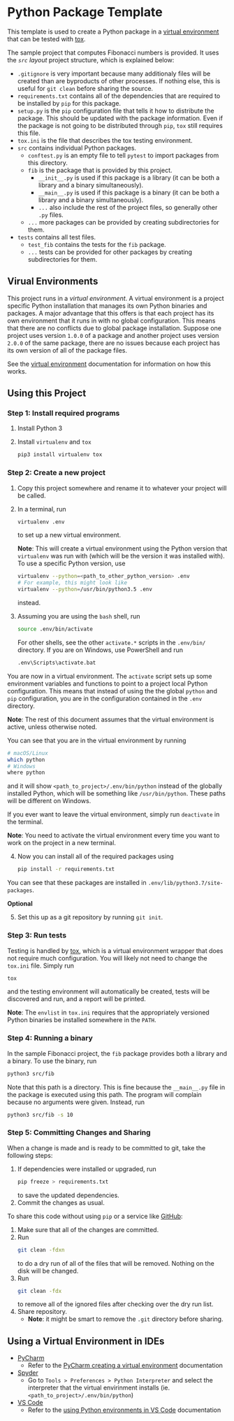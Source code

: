 # Python Package Template

This template is used to create a Python package in a [virtual environment]
that can be tested with [tox].

The sample project that computes Fibonacci numbers is provided. It uses the
_`src` layout_ project structure, which is explained below:

- `.gitignore` is very important because many additionaly files will be created
  than are byproducts of other processes. If nothing else, this is useful for
  `git clean` before sharing the source.
- `requirements.txt` contains all of the dependencies that are required to be
  installed by `pip` for this package.
- `setup.py` is the `pip` configuration file that tells it how to distribute
  the package. This should be updated with the package information. Even if the
  package is not going to be distributed through `pip`, `tox` still requires
  this file.
- `tox.ini` is the file that describes the tox testing environment.
- `src` contains individual Python packages.
  - `conftest.py` is an empty file to tell `pytest` to import packages from
    this directory.
  - `fib` is the package that is provided by this project.
    - `__init__.py` is used if this package is a library (it can be both a
      library and a binary simultaneously).
    - `__main__.py` is used if this package is a binary (it can be both a
      library and a binary simultaneously).
    - `...` also include the rest of the project files, so generally other
      `.py` files.
  - `...` more packages can be provided by creating subdirectories for them.
- `tests` contains all test files.
  - `test_fib` contains the tests for the `fib` package.
  - `...` tests can be provided for other packages by creating subdirectories
    for them.

## Virual Environments

This project runs in a _virtual environment_. A virtual environment is a
project specific Python installation that manages its own Python binaries and
packages. A major advantage that this offers is that each project has its own
environment that it runs in with no global configuration. This means that there
are no conflicts due to global package installation. Suppose one project uses
version `1.0.0` of a package and another project uses version `2.0.0` of
the same package, there are no issues because each project has its own version
of all of the package files.

See the [virtual environment] documentation for information on how this works.

## Using this Project

### Step 1: Install required programs

1.  Install Python 3
2.  Install `virtualenv` and `tox`

    ```sh
    pip3 install virtualenv tox
    ```

### Step 2: Create a new project

1.  Copy this project somewhere and rename it to whatever your project will be
    called.
2.  In a terminal, run

    ```sh
    virtualenv .env
    ```

    to set up a new virtual environment.

    **Note**: This will create a virtual environment using the Python version
    that `virtualenv` was run with (which will be the version it was installed
    with). To use a specific Python version, use

    ```sh
    virtualenv --python=<path_to_other_python_version> .env
    # For example, this might look like
    virtualenv --python=/usr/bin/python3.5 .env
    ```

    instead.
3.  Assuming you are using the `bash` shell, run

    ```sh
    source .env/bin/activate
    ```

    For other shells, see the other `activate.*` scripts in the `.env/bin/`
    directory. If you are on Windows, use PowerShell and run

    ```sh
    .env\Scripts\activate.bat
    ```

You are now in a virtual environment. The `activate` script sets up some
environment variables and functions to point to a project local Python
configuration. This means that instead of using the the global `python` and
`pip` configuration, you are in the configuration contained in the `.env`
directory.

**Note**: The rest of this document assumes that the virtual environment is
active, unless otherwise noted.

You can see that you are in the virtual environment by running

```sh
# macOS/Linux
which python
# Windows
where python
```

and it will show `<path_to_project>/.env/bin/python` instead of the globally
installed Python, which will be something like `/usr/bin/python`. These paths
will be different on Windows.

If you ever want to leave the virtual environment, simply run `deactivate` in
the terminal.

**Note**: You need to activate the virtual environment every time you want to
work on the project in a new terminal.

4.  Now you can install all of the required packages using

    ```sh
    pip install -r requirements.txt
    ```

You can see that these packages are installed in
`.env/lib/python3.7/site-packages`.

**Optional**

5.  Set this up as a git repository by running `git init`.

### Step 3: Run tests

Testing is handled by [tox], which is a virtual environment wrapper that does
not require much configuration. You will likely not need to change the
`tox.ini` file. Simply run

```sh
tox
```

and the testing environment will automatically be created, tests will be
discovered and run, and a report will be printed.

**Note**: The `envlist` in `tox.ini` requires that the appropriately versioned
Python binaries be installed somewhere in the `PATH`.

### Step 4: Running a binary

In the sample Fibonacci project, the `fib` package provides both a library and
a binary. To use the binary, run

```sh
python3 src/fib
```

Note that this path is a directory. This is fine because the `__main__.py` file
in the package is executed using this path. The program will complain because
no arguments were given. Instead, run

```sh
python3 src/fib -s 10
```

### Step 5: Committing Changes and Sharing

When a change is made and is ready to be committed to git, take the following
steps:

1.  If dependencies were installed or upgraded, run
    ```sh
    pip freeze > requirements.txt
    ```
    to save the updated dependencies.
2.  Commit the changes as usual.

To share this code without using `pip` or a service like [GitHub]:

1.  Make sure that all of the changes are committed.
2.  Run
    ```sh
    git clean -fdxn
    ```
    to do a dry run of all of the files that will be removed. Nothing on the
    disk will be changed.
3.  Run
    ```sh
    git clean -fdx
    ```
    to remove all of the ignored files after checking over the dry run list.
4.  Share repository.
    - **Note**: it might be smart to remove the `.git` directory before
      sharing.

## Using a Virtual Environment in IDEs

- [PyCharm]
  - Refer to the [PyCharm creating a virtual environment] documentation
- [Spyder]
  - Go to `Tools > Preferences > Python Interpreter` and select the
      interpreter that the virtual envirinment installs (ie.
      `<path_to_project>/.env/bin/python`)
- [VS Code]
  - Refer to the [using Python environments in VS Code] documentation


[GitHub]: https://github.com/
[PyCharm]: https://www.jetbrains.com/pycharm/
[PyCharm creating a virtual environment]: https://www.jetbrains.com/help/pycharm/creating-virtual-environment.html
[Spyder]: https://www.spyder-ide.org/
[tox]: https://github.com/tox-dev/tox
[Using Python environments in VS Code]: https://code.visualstudio.com/docs/python/environments
[virtual environment]: https://docs.python.org/3/tutorial/venv.html
[VS Code]: https://code.visualstudio.com/

